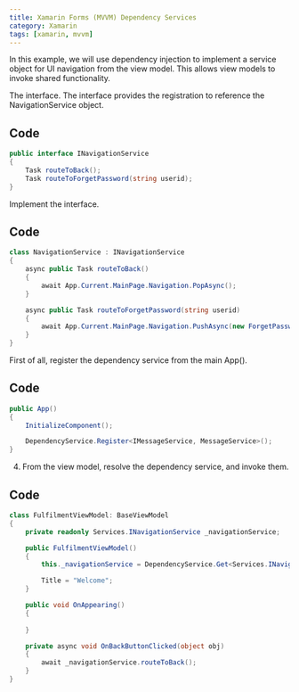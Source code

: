 ```yaml
---
title: Xamarin Forms (MVVM) Dependency Services
category: Xamarin
tags: [xamarin, mvvm]
---
```


In this example, we will use dependency injection to implement a service object for UI navigation from the view model. This allows view models to invoke shared functionality.

The interface. The interface provides the registration to reference the NavigationService object.

Code
----

~~~~~~~~~~~~~~~~~~~~~~~~~~~~~~~~~~~~~~~~~~~~~~~~~~~~~~~~~~~~~~~~~~~~~~~~~~~ c#
public interface INavigationService
{
    Task routeToBack();
    Task routeToForgetPassword(string userid);
}
~~~~~~~~~~~~~~~~~~~~~~~~~~~~~~~~~~~~~~~~~~~~~~~~~~~~~~~~~~~~~~~~~~~~~~~~~~~~~~~~

Implement the interface.

Code
----

~~~~~~~~~~~~~~~~~~~~~~~~~~~~~~~~~~~~~~~~~~~~~~~~~~~~~~~~~~~~~~~~~~~~~~~~~~~ c#
class NavigationService : INavigationService
{
    async public Task routeToBack()
    {
        await App.Current.MainPage.Navigation.PopAsync();
    }

    async public Task routeToForgetPassword(string userid)
    {
        await App.Current.MainPage.Navigation.PushAsync(new ForgetPasswordPage(userid));
    }
}
~~~~~~~~~~~~~~~~~~~~~~~~~~~~~~~~~~~~~~~~~~~~~~~~~~~~~~~~~~~~~~~~~~~~~~~~~~~~~~~~

First of all, register the dependency service from the main App().

Code
----

~~~~~~~~~~~~~~~~~~~~~~~~~~~~~~~~~~~~~~~~~~~~~~~~~~~~~~~~~~~~~~~~~~~~~~~~~~~ c#
public App()
{
    InitializeComponent();

    DependencyService.Register<IMessageService, MessageService>();
}
~~~~~~~~~~~~~~~~~~~~~~~~~~~~~~~~~~~~~~~~~~~~~~~~~~~~~~~~~~~~~~~~~~~~~~~~~~~~~~~~

4. From the view model, resolve the dependency service, and invoke them.

Code
----

~~~~~~~~~~~~~~~~~~~~~~~~~~~~~~~~~~~~~~~~~~~~~~~~~~~~~~~~~~~~~~~~~~~~~~~~~~~ c#
class FulfilmentViewModel: BaseViewModel
{
    private readonly Services.INavigationService _navigationService;

    public FulfilmentViewModel()
    {
        this._navigationService = DependencyService.Get<Services.INavigationService>();

        Title = "Welcome";
    }

    public void OnAppearing()
    {
        
    }

    private async void OnBackButtonClicked(object obj)
    {
        await _navigationService.routeToBack();
    } 
}
~~~~~~~~~~~~~~~~~~~~~~~~~~~~~~~~~~~~~~~~~~~~~~~~~~~~~~~~~~~~~~~~~~~~~~~~~~~~~~~~
